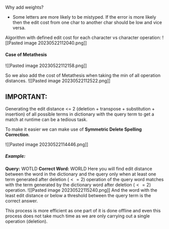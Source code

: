 Why add weights?
-  Some letters are more likely to be mistyped. If the error is more likely then the edit cost from one char to another char should be low and vice versa.

Algorithm with defined edit cost for each character vs character operation:
![[Pasted image 20230522112040.png]]

#### Case of Metathesis
 ![[Pasted image 20230522112158.png]]
   
 
So we also add the cost of Metathesis when taking the min of all operation distances.
![[Pasted image 20230522112522.png]]

## **IMPORTANT:** 
Generating the edit distance <= 2 (deletion + transpose + substitution + insertion) of all possible terms in dictionary with the query term to get a match at runtime can be a tedious task. 

To make it easier we can make use of **Symmetric Delete Spelling Correction**.

![[Pasted image 20230522114446.png]]

##### Example:
**Query:** WOTLD 
**Correct Word:** WORLD
Here you will find edit distance between the word in the dictionary and the query only when at least one term generated after deletion ($<=2$) operation of the query word matches with the term generated by the dictionary word after deletion ($<=2$) operation.
![[Pasted image 20230522115240.png]]
And the word with the least edit distance or below a threshold between the query term is the correct answer.

This process is more efficient as one part of it is done offline and even this process does not take much time as we are only carrying out a single operation (deletion).